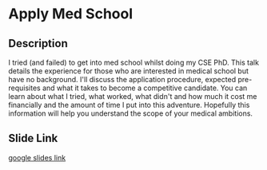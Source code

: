 # Apply Med School 


## Description
I tried (and failed) to get into med school whilst doing my CSE PhD. This talk details the experience for those who are interested in medical school but have no background. I'll discuss the application procedure, expected pre-requisites and what it takes to become a competitive candidate. You can learn about what I tried, what worked, what didn't and how much it cost me financially and the amount of time I put into this adventure. Hopefully this information will help you understand the scope of your medical ambitions.


## Slide Link
[google slides link](https://docs.google.com/presentation/d/1PJ7VKsQ14FZJu2Pcoro5Vxoha2P033ZDKeYk-xOtV-U/edit?usp=sharing)

